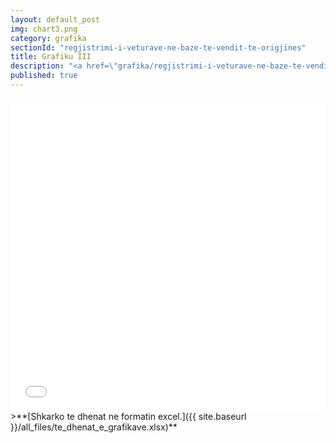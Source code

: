 ```yaml
---
layout: default_post
img: chart3.png
category: grafika
sectionId: "regjistrimi-i-veturave-ne-baze-te-vendit-te-origjines"
title: Grafiku III
description: "<a href=\"grafika/regjistrimi-i-veturave-ne-baze-te-vendit-te-origjines.html\">Ky grafikon </a>paraqet regjistrimin e  veturave në baze të komunës.<br><br>Burimi: Ministria e Punëve të Brendshme."
published: true
---
```






<iframe class="highcharts-iframe" src="//cloud.highcharts.com/embed/izuqud" style="border: 0; width: 100%; height: 500px">&nbsp;</iframe>
>**[Shkarko te dhenat ne formatin excel.]({{ site.baseurl }}/all_files/te_dhenat_e_grafikave.xlsx)**
